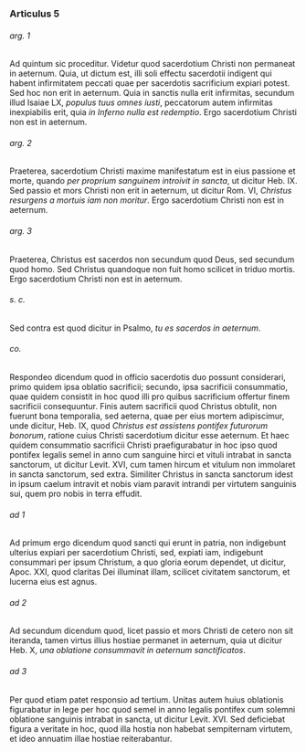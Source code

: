### Articulus 5

###### arg. 1
Ad quintum sic proceditur. Videtur quod sacerdotium Christi non permaneat in aeternum. Quia, ut dictum est, illi soli effectu sacerdotii indigent qui habent infirmitatem peccati quae per sacerdotis sacrificium expiari potest. Sed hoc non erit in aeternum. Quia in sanctis nulla erit infirmitas, secundum illud Isaiae LX, *populus tuus omnes iusti*, peccatorum autem infirmitas inexpiabilis erit, quia *in Inferno nulla est redemptio*. Ergo sacerdotium Christi non est in aeternum.

###### arg. 2
Praeterea, sacerdotium Christi maxime manifestatum est in eius passione et morte, quando *per proprium sanguinem introivit in sancta*, ut dicitur Heb. IX. Sed passio et mors Christi non erit in aeternum, ut dicitur Rom. VI, *Christus resurgens a mortuis iam non moritur*. Ergo sacerdotium Christi non est in aeternum.

###### arg. 3
Praeterea, Christus est sacerdos non secundum quod Deus, sed secundum quod homo. Sed Christus quandoque non fuit homo scilicet in triduo mortis. Ergo sacerdotium Christi non est in aeternum.

###### s. c.
Sed contra est quod dicitur in Psalmo, *tu es sacerdos in aeternum*.

###### co.
Respondeo dicendum quod in officio sacerdotis duo possunt considerari, primo quidem ipsa oblatio sacrificii; secundo, ipsa sacrificii consummatio, quae quidem consistit in hoc quod illi pro quibus sacrificium offertur finem sacrificii consequuntur. Finis autem sacrificii quod Christus obtulit, non fuerunt bona temporalia, sed aeterna, quae per eius mortem adipiscimur, unde dicitur, Heb. IX, quod *Christus est assistens pontifex futurorum bonorum*, ratione cuius Christi sacerdotium dicitur esse aeternum. Et haec quidem consummatio sacrificii Christi praefigurabatur in hoc ipso quod pontifex legalis semel in anno cum sanguine hirci et vituli intrabat in sancta sanctorum, ut dicitur Levit. XVI, cum tamen hircum et vitulum non immolaret in sancta sanctorum, sed extra. Similiter Christus in sancta sanctorum idest in ipsum caelum intravit et nobis viam paravit intrandi per virtutem sanguinis sui, quem pro nobis in terra effudit.

###### ad 1
Ad primum ergo dicendum quod sancti qui erunt in patria, non indigebunt ulterius expiari per sacerdotium Christi, sed, expiati iam, indigebunt consummari per ipsum Christum, a quo gloria eorum dependet, ut dicitur, Apoc. XXI, quod claritas Dei illuminat illam, scilicet civitatem sanctorum, et lucerna eius est agnus.

###### ad 2
Ad secundum dicendum quod, licet passio et mors Christi de cetero non sit iteranda, tamen virtus illius hostiae permanet in aeternum, quia ut dicitur Heb. X, *una oblatione consummavit in aeternum sanctificatos*.

###### ad 3
Per quod etiam patet responsio ad tertium. Unitas autem huius oblationis figurabatur in lege per hoc quod semel in anno legalis pontifex cum solemni oblatione sanguinis intrabat in sancta, ut dicitur Levit. XVI. Sed deficiebat figura a veritate in hoc, quod illa hostia non habebat sempiternam virtutem, et ideo annuatim illae hostiae reiterabantur.

